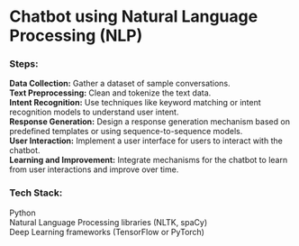 # Chatbot using Natural Language Processing (NLP)
<h3>Steps:</h3>
<b>Data Collection:</b> Gather a dataset of sample conversations. <br>
<b>Text Preprocessing:</b> Clean and tokenize the text data.<br>
<b>Intent Recognition:</b> Use techniques like keyword matching or intent recognition models to understand user intent.<br>
<b>Response Generation:</b> Design a response generation mechanism based on predefined templates or using sequence-to-sequence models.<br>
<b>User Interaction:</b> Implement a user interface for users to interact with the chatbot.<br>
<b>Learning and Improvement:</b> Integrate mechanisms for the chatbot to learn from user interactions and improve over time.<br>
<h3>Tech Stack:</h3>
Python<br>
Natural Language Processing libraries (NLTK, spaCy)<br>
Deep Learning frameworks (TensorFlow or PyTorch)

